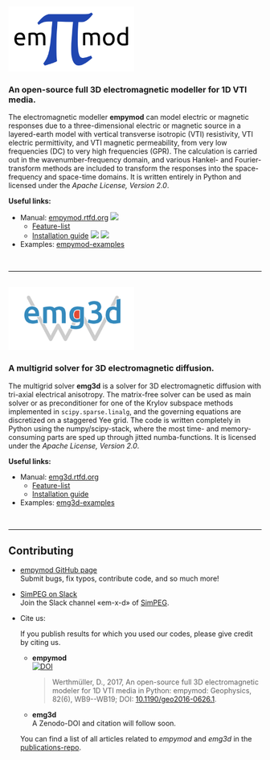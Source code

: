 <img src="./assets/logo-empymod-plain.png" alt="empymod" width="250"/>

### An open-source full 3D electromagnetic modeller for 1D VTI media.

The electromagnetic modeller **empymod** can model electric or magnetic
responses due to a three-dimensional electric or magnetic source in a
layered-earth model with vertical transverse isotropic (VTI) resistivity, VTI
electric permittivity, and VTI magnetic permeability, from very low frequencies
(DC) to very high frequencies (GPR). The calculation is carried out in the
wavenumber-frequency domain, and various Hankel- and Fourier-transform methods
are included to transform the responses into the space-frequency and space-time
domains. It is written entirely in Python and licensed under the *Apache
License, Version 2.0*.

**Useful links:**
- <i class="fas fa-book fa-lg"></i> Manual: [empymod.rtfd.org](https://empymod.readthedocs.io) [![](https://readthedocs.org/projects/empymod/badge/?version=stable)](https://empymod.readthedocs.io/en/stable/?badge=stable)
    - <i class="fas fa-copy fa-lg"></i> [Feature-list](https://empymod.readthedocs.io/en/stable/index.html#features)
    - <i class="fab fa-python fa-lg"></i> [Installation guide](https://empymod.readthedocs.io/en/stable/index.html#installation) [![](https://img.shields.io/conda/v/prisae/empymod.svg)](https://anaconda.org/prisae/empymod) [![](https://img.shields.io/pypi/v/empymod.svg)](https://pypi.python.org/pypi/empymod)
- <i class="fas fa-scroll fa-lg"></i> Examples: [empymod-examples](https://github.com/empymod/empymod-examples)

<br>
<hr style="height:1px;border:none;color:#000000; background:#000000">
<br>
<img src="./assets/logo-emg3d-transp.png" alt="emg3d" width="250"/>

### A multigrid solver for 3D electromagnetic diffusion.

The multigrid solver **emg3d** is a solver for 3D electromagnetic diffusion
with tri-axial electrical anisotropy. The matrix-free solver can be used as
main solver or as preconditioner for one of the Krylov subspace methods
implemented in `scipy.sparse.linalg`, and the governing equations are
discretized on a staggered Yee grid. The code is written completely in Python
using the numpy/scipy-stack, where the most time- and memory-consuming parts
are sped up through jitted numba-functions. It is licensed under the *Apache
License, Version 2.0*.

**Useful links:**
- <i class="fas fa-book fa-lg"></i> Manual: [emg3d.rtfd.org](https://emg3d.readthedocs.io)
    - <i class="fas fa-copy fa-lg"></i> [Feature-list](https://emg3d.readthedocs.io/en/stable/index.html#features)
    - <i class="fab fa-python fa-lg"></i> [Installation guide](https://emg3d.readthedocs.io/en/stable/index.html#installation)
- <i class="fas fa-scroll fa-lg"></i> Examples: [emg3d-examples](https://github.com/empymod/emg3d-examples)

<br>
<hr style="height:1px;border:none;color:#000000; background:#000000">

## Contributing

- <i class="fab fa-github fa-lg"></i>
  [empymod GitHub page](https://github.com/empymod)  
  Submit bugs, fix typos, contribute code, and so much more!
- <i class="fab fa-slack fa-lg"></i>
  [SimPEG on Slack](http://slack.simpeg.xyz)  
  Join the Slack channel &laquo;em-x-d&raquo; of [SimPEG](https://simpeg.xyz).
- <i class="fas fa-bookmark fa-lg"></i>Cite us:

  If you publish results for which you used our codes, please give credit by
  citing us.

    - <i class="fas fa-code fa-lg"></i> **empymod**  
      [![DOI](https://zenodo.org/badge/DOI/10.5281/zenodo.593094.svg)](https://doi.org/10.5281/zenodo.593094)

      > Werthmüller, D., 2017, An open-source full 3D electromagnetic modeler
      > for 1D VTI media in Python: empymod: Geophysics, 82(6), WB9--WB19; DOI:
      > [10.1190/geo2016-0626.1](http://doi.org/10.1190/geo2016-0626.1).

    - <i class="fas fa-code fa-lg"></i> **emg3d**  
      A Zenodo-DOI and citation will follow soon.

  You can find a list of all articles related to *empymod* and *emg3d* in the
  [publications-repo](https://github.com/empymod/publications).
